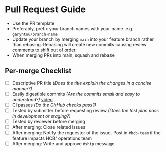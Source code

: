 # Pull Request Guide

- Use the PR template
- Preferably, prefix your branch names with your name. e.g. `garyhtou/branch-name`
- Update your branch by merging `main` into your feature branch rather than rebasing. Rebasing will create new commits causing review comments to shift out of order.
- When merging PRs into main, squash and rebase

## Per-merge Checklist

- [ ] Descriptive PR title _(Does the title explain the changes in a concise manner?)_
- [ ] Easily digestible commits _(Are the commits small and easy to understand?)_ [video](https://gist.github.com/garyhtou/97534180b0753aa607c35b6fdda9d2e0)
- [ ] CI passes _(Do the GitHub checks pass?)_
- [ ] Tested by submitter before requesting review _(Does the test plan pass in development or staging?)_
- [ ] Tested by reviewer before merging <!-- leave this unchecked until right before merging -->
- [ ] After merging: Close related issues
- [ ] After merging: Notify the requestor of the issue. Post in `#hcb-team` if the feature impacts HCB' operations team
- [ ] After merging: Write and approve `#ship` message
